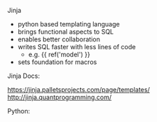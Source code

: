 Jinja 
- python based templating language
- brings functional aspects to SQL 
- enables better collaboration
- writes SQL faster with less lines of code
    - e.g. {{ ref('model') }}
- sets foundation for macros 

Jinja Docs: 

https://jinja.palletsprojects.com/page/templates/
http://jinja.quantprogramming.com/

Python: 
